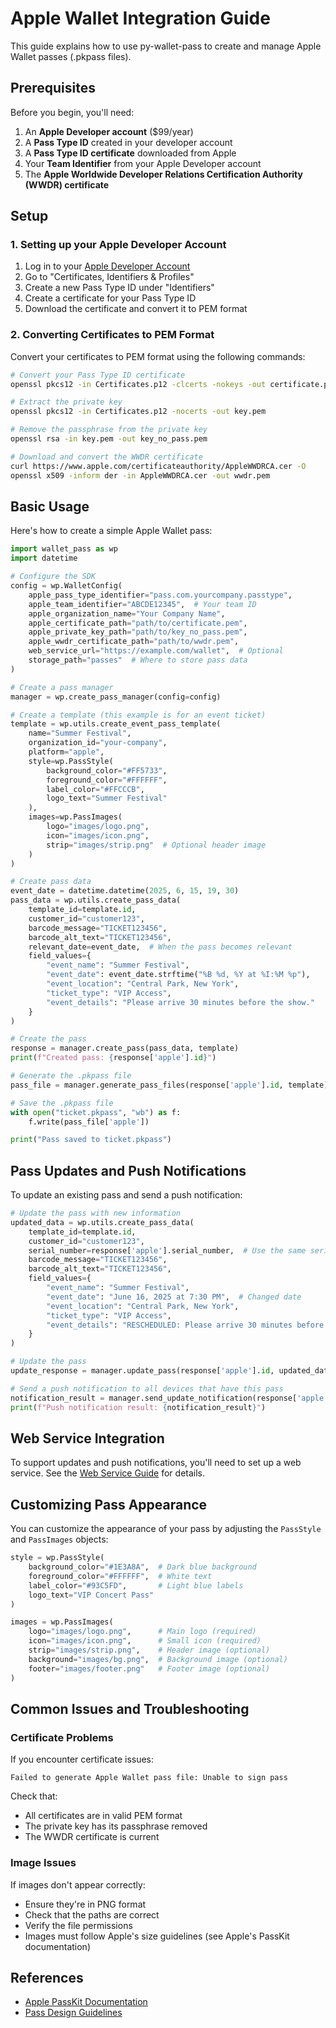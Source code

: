 # Apple Wallet Integration Guide

This guide explains how to use py-wallet-pass to create and manage Apple Wallet passes (.pkpass files).

## Prerequisites

Before you begin, you'll need:

1. An **Apple Developer account** ($99/year)
2. A **Pass Type ID** created in your developer account
3. A **Pass Type ID certificate** downloaded from Apple
4. Your **Team Identifier** from your Apple Developer account
5. The **Apple Worldwide Developer Relations Certification Authority (WWDR) certificate**

## Setup

### 1. Setting up your Apple Developer Account

1. Log in to your [Apple Developer Account](https://developer.apple.com/)
2. Go to "Certificates, Identifiers & Profiles"
3. Create a new Pass Type ID under "Identifiers"
4. Create a certificate for your Pass Type ID
5. Download the certificate and convert it to PEM format

### 2. Converting Certificates to PEM Format

Convert your certificates to PEM format using the following commands:

```bash
# Convert your Pass Type ID certificate
openssl pkcs12 -in Certificates.p12 -clcerts -nokeys -out certificate.pem

# Extract the private key
openssl pkcs12 -in Certificates.p12 -nocerts -out key.pem

# Remove the passphrase from the private key
openssl rsa -in key.pem -out key_no_pass.pem

# Download and convert the WWDR certificate
curl https://www.apple.com/certificateauthority/AppleWWDRCA.cer -O
openssl x509 -inform der -in AppleWWDRCA.cer -out wwdr.pem
```

## Basic Usage

Here's how to create a simple Apple Wallet pass:

```python
import wallet_pass as wp
import datetime

# Configure the SDK
config = wp.WalletConfig(
    apple_pass_type_identifier="pass.com.yourcompany.passtype",
    apple_team_identifier="ABCDE12345",  # Your team ID
    apple_organization_name="Your Company Name",
    apple_certificate_path="path/to/certificate.pem",
    apple_private_key_path="path/to/key_no_pass.pem",
    apple_wwdr_certificate_path="path/to/wwdr.pem",
    web_service_url="https://example.com/wallet",  # Optional
    storage_path="passes"  # Where to store pass data
)

# Create a pass manager
manager = wp.create_pass_manager(config=config)

# Create a template (this example is for an event ticket)
template = wp.utils.create_event_pass_template(
    name="Summer Festival",
    organization_id="your-company",
    platform="apple",
    style=wp.PassStyle(
        background_color="#FF5733",
        foreground_color="#FFFFFF",
        label_color="#FFCCCB",
        logo_text="Summer Festival"
    ),
    images=wp.PassImages(
        logo="images/logo.png",
        icon="images/icon.png",
        strip="images/strip.png"  # Optional header image
    )
)

# Create pass data
event_date = datetime.datetime(2025, 6, 15, 19, 30)
pass_data = wp.utils.create_pass_data(
    template_id=template.id,
    customer_id="customer123",
    barcode_message="TICKET123456",
    barcode_alt_text="TICKET123456",
    relevant_date=event_date,  # When the pass becomes relevant
    field_values={
        "event_name": "Summer Festival",
        "event_date": event_date.strftime("%B %d, %Y at %I:%M %p"),
        "event_location": "Central Park, New York",
        "ticket_type": "VIP Access",
        "event_details": "Please arrive 30 minutes before the show."
    }
)

# Create the pass
response = manager.create_pass(pass_data, template)
print(f"Created pass: {response['apple'].id}")

# Generate the .pkpass file
pass_file = manager.generate_pass_files(response['apple'].id, template)

# Save the .pkpass file
with open("ticket.pkpass", "wb") as f:
    f.write(pass_file['apple'])

print("Pass saved to ticket.pkpass")
```

## Pass Updates and Push Notifications

To update an existing pass and send a push notification:

```python
# Update the pass with new information
updated_data = wp.utils.create_pass_data(
    template_id=template.id,
    customer_id="customer123",
    serial_number=response['apple'].serial_number,  # Use the same serial number
    barcode_message="TICKET123456",
    barcode_alt_text="TICKET123456",
    field_values={
        "event_name": "Summer Festival",
        "event_date": "June 16, 2025 at 7:30 PM",  # Changed date
        "event_location": "Central Park, New York",
        "ticket_type": "VIP Access",
        "event_details": "RESCHEDULED: Please arrive 30 minutes before the show."
    }
)

# Update the pass
update_response = manager.update_pass(response['apple'].id, updated_data, template)

# Send a push notification to all devices that have this pass
notification_result = manager.send_update_notification(response['apple'].id, template)
print(f"Push notification result: {notification_result}")
```

## Web Service Integration

To support updates and push notifications, you'll need to set up a web service. See the [Web Service Guide](web_service.md) for details.

## Customizing Pass Appearance

You can customize the appearance of your pass by adjusting the `PassStyle` and `PassImages` objects:

```python
style = wp.PassStyle(
    background_color="#1E3A8A",  # Dark blue background
    foreground_color="#FFFFFF",  # White text
    label_color="#93C5FD",       # Light blue labels
    logo_text="VIP Concert Pass"
)

images = wp.PassImages(
    logo="images/logo.png",      # Main logo (required)
    icon="images/icon.png",      # Small icon (required)
    strip="images/strip.png",    # Header image (optional)
    background="images/bg.png",  # Background image (optional)
    footer="images/footer.png"   # Footer image (optional)
)
```

## Common Issues and Troubleshooting

### Certificate Problems

If you encounter certificate issues:

```
Failed to generate Apple Wallet pass file: Unable to sign pass
```

Check that:
- All certificates are in valid PEM format
- The private key has its passphrase removed
- The WWDR certificate is current

### Image Issues

If images don't appear correctly:

- Ensure they're in PNG format
- Check that the paths are correct
- Verify the file permissions
- Images must follow Apple's size guidelines (see Apple's PassKit documentation)

## References

- [Apple PassKit Documentation](https://developer.apple.com/documentation/passkit)
- [Pass Design Guidelines](https://developer.apple.com/library/archive/documentation/UserExperience/Conceptual/PassKit_PG/Creating.html)
